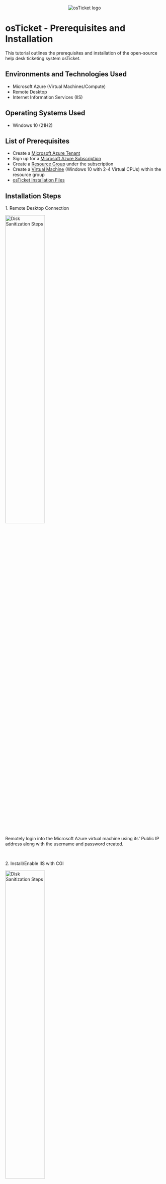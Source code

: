 <p align="center">
<img src="https://i.imgur.com/Clzj7Xs.png" alt="osTicket logo"/>
</p>

<h1>osTicket - Prerequisites and Installation</h1>
This tutorial outlines the prerequisites and installation of the open-source help desk ticketing system osTicket.<br />

<h2>Environments and Technologies Used</h2>

- Microsoft Azure (Virtual Machines/Compute)
- Remote Desktop
- Internet Information Services (IIS)

<h2>Operating Systems Used </h2>

- Windows 10</b> (21H2)

<h2>List of Prerequisites</h2>

- Create a [Microsoft Azure Tenant](https://portal.azure.com/)
- Sign up for a [Microsoft Azure Subscription](https://portal.azure.com/#view/Microsoft_Azure_SubscriptionManagement/SubscriptionCreateBlade)
- Create a [Resource Group](https://portal.azure.com/#create/Microsoft.ResourceGroup) under the subscription 
- Create a [Virtual Machine](https://portal.azure.com/#create/Microsoft.VirtualMachine-ARM) (Windows 10 with 2-4 Virtual CPUs) within the resource group
- [osTicket Installation Files](https://drive.google.com/drive/u/1/folders/1APMfNyfNzcxZC6EzdaNfdZsUwxWYChf6)

<h2>Installation Steps</h2>

<p>
1. Remote Desktop Connection
</p>
<img src="https://imgur.com/53e8bhq.png" height="50%" width="50%" alt="Disk Sanitization Steps"/>
</p>
<p>
Remotely login into the Microsoft Azure virtual machine using its' Public IP address along with the username and password created.  
</p>
<br />


<p>
2. Install/Enable IIS with CGI
</p>
<img src="https://imgur.com/9rH6bXP.png" height="50%" width="50%" alt="Disk Sanitization Steps"/>
</p>
<p>
From the search bar, type and click on "Turn Windows features on or off" program. Locate and turn on the "Internet Information Services" folder. Expand the "World Wide Web Services" folder, then expand "Application Development Features" folder, and then turn on the "CGI" folder.       
</p>
<br />


<p>
3. From the osTicket Installation Files, download and install [PHP Manager for IIS](https://drive.google.com/file/d/1RHsNd4eWIOwaNpj3JW4vzzmzNUH86wY_/view) (PHPManagerForIIS_V1.5.0.msi)
</p>
<br />


<p>
<img src="https://i.imgur.com/DJmEXEB.png" height="80%" width="80%" alt="Disk Sanitization Steps"/>
</p>
<p>
Edit description.
</p>
<br />

<p>
<img src="https://i.imgur.com/DJmEXEB.png" height="80%" width="80%" alt="Disk Sanitization Steps"/>
</p>
<p>
Edit description.
</p>
<br />

<p>
<img src="https://i.imgur.com/DJmEXEB.png" height="80%" width="80%" alt="Disk Sanitization Steps"/>
</p>
<p>
Edit description.
</p>
<br />


<p>
<img src="https://i.imgur.com/DJmEXEB.png" height="80%" width="80%" alt="Disk Sanitization Steps"/>
</p>
<p>
Edit description.
</p>
<br />
